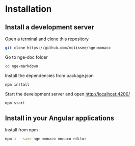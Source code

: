 # Installation

## Install a development server

Open a terminal and clone this repository

```bash
git clone https://github.com/mciissee/nge-monaco
```

Go to nge-doc folder

```bash
cd nge-markdown
```

Install the dependencies from package.json

```bash
npm install
```

Start the development server and open [http://localhost:4200/](http://localhost:4200/)

```bash
npm start
```

## Install in your Angular applications

Install from npm

```bash
npm i --save nge-monaco monaco-editor
```
